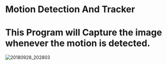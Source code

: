 # Motion Detection And Tracker
# This Program will Capture the image whenever the motion is detected.

![20180928_202803](https://user-images.githubusercontent.com/20608695/46217577-395e6b80-c2f7-11e8-8048-0d788a14f7a7.gif)
